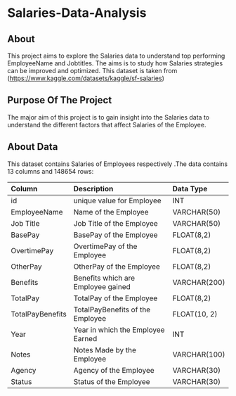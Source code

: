 # Salaries-Data-Analysis

## About

This project aims to explore the Salaries data to understand top performing EmployeeName and Jobtitles. The aims is to study how Salaries strategies can be improved and optimized. This dataset is taken from (https://www.kaggle.com/datasets/kaggle/sf-salaries)

## Purpose Of The Project

The major aim of this project is to gain insight into the Salaries data to understand the different factors that affect Salaries of the Employee.

## About Data

This dataset contains Salaries of Employees respectively .The data contains 13 columns and 148654 rows:

| Column                  | Description                             | Data Type      |
| :---------------------- | :-------------------------------------- | :------------- |
| id        | unique value for Employee           | INT    |
| EmployeeName      | Name of the Employee       | VARCHAR(50)     |
| Job Title                   | Job Title of the Employee              | VARCHAR(50)    |
| BasePay         | BasePay of the Employee         | FLOAT(8,2)   |
| OvertimePay               | OvertimePay of the Employee    | FLOAT(8,2)   |
| OtherPay           | OtherPay of the Employee   | FLOAT(8,2)   |
| Benefits             | Benefits which are Employee gained               | VARCHAR(200) |
| TotalPay       | TotalPay of the Employee    | FLOAT(8,2)           |
| TotalPayBenefits          | TotalPayBenefits of the Employee       | FLOAT(10, 2) |
| Year                   | Year in which the Employee Earned | INT           |
| Notes   | Notes Made by the Employee | VARCHAR(100)      |
| Agency                  | Agency of the Employee      | VARCHAR(30)     |
| Status     | Status of the Employee   | VARCHAR(30)    |
